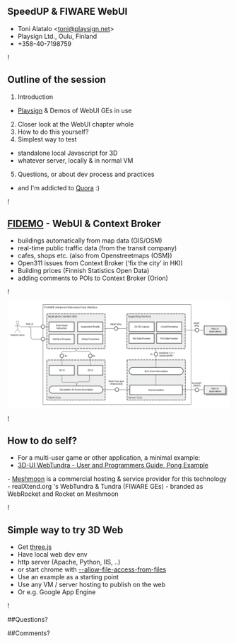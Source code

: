 ## **SpeedUP & FIWARE WebUI**

- Toni Alatalo &lt;toni@playsign.net&gt;
- Playsign Ltd., Oulu, Finland
- +358-40-7198759

!

## Outline of the session

1. Introduction
 - <a href="http://www.playsign.net/">Playsign</a> & Demos of WebUI GEs in use
2. Closer look at the WebUI chapter whole
3. How to do this yourself?
4. Simplest way to test
 - standalone local Javascript for 3D
 - whatever server, locally & in normal VM
5. Questions, or about dev process and practices
 - and I'm addicted to <a href="http://www.quora.com/">Quora</a> :)

!

## <a href="https://github.com/playsign/fidemo">FIDEMO</a> - WebUI & Context Broker

- buildings automatically from map data (GIS/OSM)
- real-time public traffic data (from the transit company)
- cafes, shops etc. (also from Openstreetmaps (OSM))
- Open311 issues from Context Broker (‘fix the city’ in HKI)
- Building prices (Finnish Statistics Open Data)
- adding comments to POIs to Context Broker (Orion)

!

<a href="webui-architecture.png">
<img src="webui-architecture.png">
</a>

!

## How to do self?

- For a multi-user game or other application, a minimal example:
 - <a
 href="https://forge.fiware.org/plugins/mediawiki/wiki/fiware/index.php/3D-UI_-_WebTundra_-_User_and_Programmers_Guide#Pong_Example">
 3D-UI WebTundra - User and Programmers Guide, Pong Example
 </a>
- <a href="http://www.meshmoon.com/">Meshmoon</a> is a commercial
 hosting & service provider for this technology
 - realXtend.org 's WebTundra & Tundra (FIWARE GEs)
 - branded as WebRocket and Rocket on Meshmoon

!

## Simple way to try 3D Web

- Get <a href="http://threejs.org/">three.js</a>
- Have local web dev env
 - http server (Apache, Python, IIS, ..)
 - or start chrome with <a href="http://www.chrome-allow-file-access-from-file.com/">--allow-file-access-from-files</a>
- Use an example as a starting point
- Use any VM / server hosting to publish on the web
- Or e.g. Google App Engine

!

##Questions?

##Comments?
